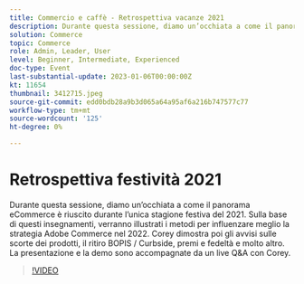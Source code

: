 ```yaml
---
title: Commercio e caffè - Retrospettiva vacanze 2021
description: Durante questa sessione, diamo un’occhiata a come il panorama eCommerce è riuscito durante l’unica stagione festiva del 2021. Sulla base di questi insegnamenti, verranno illustrati i metodi per influenzare meglio la strategia Adobe Commerce nel 2022. Corey dimostra poi gli avvisi sulle scorte dei prodotti, il ritiro BOPIS / Curbside, premi e fedeltà e molto altro. La presentazione e la demo sono accompagnate da un live Q&A con Corey.
solution: Commerce
topic: Commerce
role: Admin, Leader, User
level: Beginner, Intermediate, Experienced
doc-type: Event
last-substantial-update: 2023-01-06T00:00:00Z
kt: 11654
thumbnail: 3412715.jpeg
source-git-commit: edd0bdb28a9b3d065a64a95af6a216b747577c77
workflow-type: tm+mt
source-wordcount: '125'
ht-degree: 0%

---
```


# Retrospettiva festività 2021

Durante questa sessione, diamo un’occhiata a come il panorama eCommerce è riuscito durante l’unica stagione festiva del 2021. Sulla base di questi insegnamenti, verranno illustrati i metodi per influenzare meglio la strategia Adobe Commerce nel 2022. Corey dimostra poi gli avvisi sulle scorte dei prodotti, il ritiro BOPIS / Curbside, premi e fedeltà e molto altro. La presentazione e la demo sono accompagnate da un live Q&amp;A con Corey.

>[!VIDEO](https://video.tv.adobe.com/v/3412715/?quality=12&learn=on)
